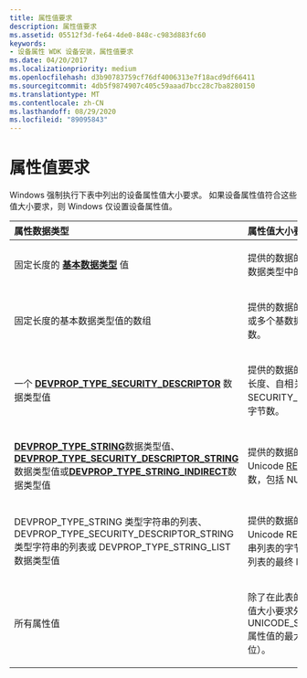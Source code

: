 ```yaml
---
title: 属性值要求
description: 属性值要求
ms.assetid: 05512f3d-fe64-4de0-848c-c983d883fc60
keywords:
- 设备属性 WDK 设备安装，属性值要求
ms.date: 04/20/2017
ms.localizationpriority: medium
ms.openlocfilehash: d3b90783759cf76df4006313e7f18acd9df66411
ms.sourcegitcommit: 4db5f9874907c405c59aaad7bcc28c7ba8280150
ms.translationtype: MT
ms.contentlocale: zh-CN
ms.lasthandoff: 08/29/2020
ms.locfileid: "89095843"
---
```

# <a name="property-value-requirements"></a>属性值要求


Windows 强制执行下表中列出的设备属性值大小要求。 如果设备属性值符合这些值大小要求，则 Windows 仅设置设备属性值。

<table>
<colgroup>
<col width="50%" />
<col width="50%" />
</colgroup>
<thead>
<tr class="header">
<th align="left">属性数据类型</th>
<th align="left">属性值大小要求</th>
</tr>
</thead>
<tbody>
<tr class="odd">
<td align="left"><p>固定长度的 <a href="/previous-versions/ff537793(v=vs.85)" data-raw-source="[&lt;strong&gt;base-data-type&lt;/strong&gt;](/previous-versions/ff537793(v=vs.85))"><strong>基本数据类型</strong></a> 值</p></td>
<td align="left"><p>提供的数据的指定大小必须是基本数据类型中的字节数。</p></td>
</tr>
<tr class="even">
<td align="left"><p>固定长度的基本数据类型值的数组</p></td>
<td align="left"><p>提供的数据的指定大小必须是零个或多个基数据类型值的数组的字节数。</p></td>
</tr>
<tr class="odd">
<td align="left"><p>一个 <a href="https://docs.microsoft.com/windows-hardware/drivers/install/devprop-type-security-descriptor" data-raw-source="[&lt;strong&gt;DEVPROP_TYPE_SECURITY_DESCRIPTOR&lt;/strong&gt;](./devprop-type-security-descriptor.md)"><strong>DEVPROP_TYPE_SECURITY_DESCRIPTOR</strong></a> 数据类型值</p></td>
<td align="left"><p>提供的数据的指定大小必须为可变长度、自相关 SECURITY_DESCRIPTOR 结构的字节数。</p></td>
</tr>
<tr class="even">
<td align="left"><p><a href="https://docs.microsoft.com/windows-hardware/drivers/install/devprop-type-string" data-raw-source="[&lt;strong&gt;DEVPROP_TYPE_STRING&lt;/strong&gt;](./devprop-type-string.md)"><strong>DEVPROP_TYPE_STRING</strong></a>数据类型值、 <a href="https://docs.microsoft.com/windows-hardware/drivers/install/devprop-type-security-descriptor-string" data-raw-source="[&lt;strong&gt;DEVPROP_TYPE_SECURITY_DESCRIPTOR_STRING&lt;/strong&gt;](./devprop-type-security-descriptor-string.md)"><strong>DEVPROP_TYPE_SECURITY_DESCRIPTOR_STRING</strong></a>数据类型值或<a href="https://docs.microsoft.com/windows-hardware/drivers/install/devprop-type-string-indirect" data-raw-source="[&lt;strong&gt;DEVPROP_TYPE_STRING_INDIRECT&lt;/strong&gt;](./devprop-type-string-indirect.md)"><strong>DEVPROP_TYPE_STRING_INDIRECT</strong></a>数据类型值</p></td>
<td align="left"><p>提供的数据的指定大小必须是 Unicode <a href="https://docs.microsoft.com/windows/desktop/SysInfo/registry-value-types" data-raw-source="[REG_SZ](/windows/desktop/SysInfo/registry-value-types)">REG_SZ</a> 字符串的字节数，包括 NULL 终止符。</p></td>
</tr>
<tr class="odd">
<td align="left"><p>DEVPROP_TYPE_STRING 类型字符串的列表、DEVPROP_TYPE_SECURITY_DESCRIPTOR_STRING 类型字符串的列表或 DEVPROP_TYPE_STRING_LIST 数据类型值</p></td>
<td align="left"><p>提供的数据的指定大小必须是 Unicode REG_MULTLI_SZ 字符串列表的字节数，包括终止字符串列表的最终 NULL 终止符。</p></td>
</tr>
<tr class="even">
<td align="left"><p>所有属性值</p></td>
<td align="left"><p>除了在此表的其他行中列出的属性值大小要求外，UNICODE_STRING_MAX_BYTES 属性值的最大大小（以字节为单位）。</p></td>
</tr>
</tbody>
</table>

 

 

